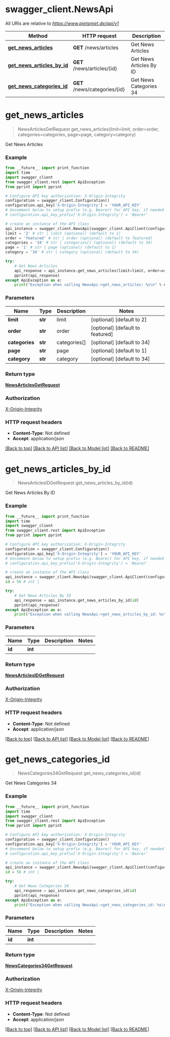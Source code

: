 # swagger_client.NewsApi

All URIs are relative to *https://www.pietsmiet.de/api/v1*

Method | HTTP request | Description
------------- | ------------- | -------------
[**get_news_articles**](NewsApi.md#get_news_articles) | **GET** /news/articles | Get News Articles
[**get_news_articles_by_id**](NewsApi.md#get_news_articles_by_id) | **GET** /news/articles/{id} | Get News Articles By ID
[**get_news_categories_id**](NewsApi.md#get_news_categories_id) | **GET** /news/categories/{id} | Get News Categories 34

# **get_news_articles**
> NewsArticlesGetRequest get_news_articles(limit=limit, order=order, categories=categories, page=page, category=category)

Get News Articles

### Example
```python
from __future__ import print_function
import time
import swagger_client
from swagger_client.rest import ApiException
from pprint import pprint

# Configure API key authorization: X-Origin-Integrity
configuration = swagger_client.Configuration()
configuration.api_key['X-Origin-Integrity'] = 'YOUR_API_KEY'
# Uncomment below to setup prefix (e.g. Bearer) for API key, if needed
# configuration.api_key_prefix['X-Origin-Integrity'] = 'Bearer'

# create an instance of the API class
api_instance = swagger_client.NewsApi(swagger_client.ApiClient(configuration))
limit = '2' # str | limit (optional) (default to 2)
order = 'featured' # str | order (optional) (default to featured)
categories = '34' # str | categories[] (optional) (default to 34)
page = '1' # str | page (optional) (default to 1)
category = '34' # str | category (optional) (default to 34)

try:
    # Get News Articles
    api_response = api_instance.get_news_articles(limit=limit, order=order, categories=categories, page=page, category=category)
    pprint(api_response)
except ApiException as e:
    print("Exception when calling NewsApi->get_news_articles: %s\n" % e)
```

### Parameters

Name | Type | Description  | Notes
------------- | ------------- | ------------- | -------------
 **limit** | **str**| limit | [optional] [default to 2]
 **order** | **str**| order | [optional] [default to featured]
 **categories** | **str**| categories[] | [optional] [default to 34]
 **page** | **str**| page | [optional] [default to 1]
 **category** | **str**| category | [optional] [default to 34]

### Return type

[**NewsArticlesGetRequest**](NewsArticlesGetRequest.md)

### Authorization

[X-Origin-Integrity](../README.md#X-Origin-Integrity)

### HTTP request headers

 - **Content-Type**: Not defined
 - **Accept**: application/json

[[Back to top]](#) [[Back to API list]](../README.md#documentation-for-api-endpoints) [[Back to Model list]](../README.md#documentation-for-models) [[Back to README]](../README.md)

# **get_news_articles_by_id**
> NewsArticlesIDGetRequest get_news_articles_by_id(id)

Get News Articles By ID

### Example
```python
from __future__ import print_function
import time
import swagger_client
from swagger_client.rest import ApiException
from pprint import pprint

# Configure API key authorization: X-Origin-Integrity
configuration = swagger_client.Configuration()
configuration.api_key['X-Origin-Integrity'] = 'YOUR_API_KEY'
# Uncomment below to setup prefix (e.g. Bearer) for API key, if needed
# configuration.api_key_prefix['X-Origin-Integrity'] = 'Bearer'

# create an instance of the API class
api_instance = swagger_client.NewsApi(swagger_client.ApiClient(configuration))
id = 56 # int | 

try:
    # Get News Articles By ID
    api_response = api_instance.get_news_articles_by_id(id)
    pprint(api_response)
except ApiException as e:
    print("Exception when calling NewsApi->get_news_articles_by_id: %s\n" % e)
```

### Parameters

Name | Type | Description  | Notes
------------- | ------------- | ------------- | -------------
 **id** | **int**|  | 

### Return type

[**NewsArticlesIDGetRequest**](NewsArticlesIDGetRequest.md)

### Authorization

[X-Origin-Integrity](../README.md#X-Origin-Integrity)

### HTTP request headers

 - **Content-Type**: Not defined
 - **Accept**: application/json

[[Back to top]](#) [[Back to API list]](../README.md#documentation-for-api-endpoints) [[Back to Model list]](../README.md#documentation-for-models) [[Back to README]](../README.md)

# **get_news_categories_id**
> NewsCategories34GetRequest get_news_categories_id(id)

Get News Categories 34

### Example
```python
from __future__ import print_function
import time
import swagger_client
from swagger_client.rest import ApiException
from pprint import pprint

# Configure API key authorization: X-Origin-Integrity
configuration = swagger_client.Configuration()
configuration.api_key['X-Origin-Integrity'] = 'YOUR_API_KEY'
# Uncomment below to setup prefix (e.g. Bearer) for API key, if needed
# configuration.api_key_prefix['X-Origin-Integrity'] = 'Bearer'

# create an instance of the API class
api_instance = swagger_client.NewsApi(swagger_client.ApiClient(configuration))
id = 56 # int | 

try:
    # Get News Categories 34
    api_response = api_instance.get_news_categories_id(id)
    pprint(api_response)
except ApiException as e:
    print("Exception when calling NewsApi->get_news_categories_id: %s\n" % e)
```

### Parameters

Name | Type | Description  | Notes
------------- | ------------- | ------------- | -------------
 **id** | **int**|  | 

### Return type

[**NewsCategories34GetRequest**](NewsCategories34GetRequest.md)

### Authorization

[X-Origin-Integrity](../README.md#X-Origin-Integrity)

### HTTP request headers

 - **Content-Type**: Not defined
 - **Accept**: application/json

[[Back to top]](#) [[Back to API list]](../README.md#documentation-for-api-endpoints) [[Back to Model list]](../README.md#documentation-for-models) [[Back to README]](../README.md)

